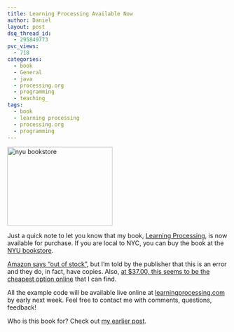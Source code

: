 ```yaml
---
title: Learning Processing Available Now
author: Daniel
layout: post
dsq_thread_id:
  - 295849773
pvc_views:
  - 718
categories:
  - book
  - General
  - java
  - processing.org
  - programming
  - teaching_
tags:
  - book
  - learning processing
  - processing.org
  - programming
---
```

<p><a href="http://www.learningprocessing.com" title="nyu bookstore by shiffman, on Flickr"><img src="http://farm4.static.flickr.com/3168/2803989977_564460fcd0_m.jpg" width="240" height="180" alt="nyu bookstore" /></a></p>
<p>Just a quick note to let you know that my book, <a href="http://www.learningprocessing.com">Learning Processing</a>, is now available for purchase.  If you are local to NYC, you can buy the book at the <a href="http://www.bookstores.nyu.edu/">NYU bookstore</a>. </p>
<p><a href="http://www.amazon.com/Learning-Processing-Beginners-Programming-Interaction/dp/0123736021/">Amazon says &#8220;out of stock&#8221;</a>, but I&#8217;m told by the publisher that this is an error and they do, in fact, have copies. Also, <a href="http://search.a1books.com/cgi-bin/mktSearch?act=showDesc&#038;code=gbase&#038;rel=1&#038;ITEM_CODE=0123736021#minPrice">at $37.00, this seems to be the cheapest option online</a> that I can find.</p>
<p>All the example code will be available live online at <a href="http://www.learningprocessing.com">learningprocessing.com</a> by early next week.  Feel free to contact me with comments, questions, feedback!</p>
<p>Who is this book for?  Check out <a href="http://shiffman.net/2008/07/31/book-release-learning-processing/">my earlier post</a>.</p>

